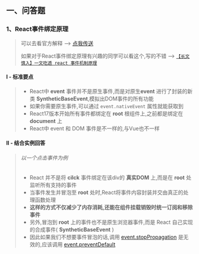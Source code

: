 



## 一、问答题

### 1、React事件绑定原理

>可以去看官方解释 --> [点我传送](https://reactjs.org/docs/events.html) 
>
>如果对于React事件绑定原理有兴趣的同学可以看这个,写的不错 --> [`【长文慎入】一文吃透 react 事件机制原理`](https://cloud.tencent.com/developer/article/1516369)

#### Ⅰ - **标准要点**

>* React中 **event** 事件并不是原生事件,而是对原生**event** 进行了封装的新类 **SyntheticBaseEvent**,模拟出DOM事件的所有功能
>* 如果你需要原生事件,可以通过 `event.nativeEvent` 属性就能获取到
>* React17版本开始所有事件都绑定在 **root** 根组件上,之前都是绑定在 **document** 上
>* React中 event 和 DOM 事件是不一样的,与Vue也不一样

#### Ⅱ - 结合实例回答

>###### 以一个点击事件为例
>
>* React 并不是将 **cilck** 事件绑定在该div的 **真实DOM** 上,而是在 **root** 处监听所有支持的事件
>* 当事件发生并冒泡至 **root** 处时,React将事件内容封装并交由真正的处理函数处理
>* **这样的方式不仅减少了内存消耗,还能在组件挂载销毁时统一订阅和移除事件**
>* 另外,冒泡到 **root** 上的事件也不是原生浏览器事件,而是 React 自己实现的合成事件( **SyntheticBaseEvent** )
>* 因此如果我们不想要事件冒泡的话,调用 [event.stopPropagation](https://developer.mozilla.org/zh-CN/docs/Web/API/Event/stopPropagation) 是无效的,应该调用 [event.preventDefault](https://developer.mozilla.org/zh-CN/docs/Web/API/Event/preventDefault)



